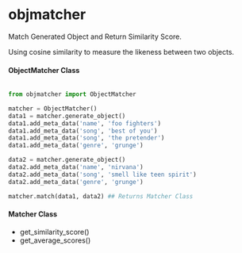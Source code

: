 objmatcher
==============================
Match Generated Object and Return Similarity Score. 

Using cosine similarity to measure the likeness between two objects.



#### ObjectMatcher Class
 
```python
 
from objmatcher import ObjectMatcher

matcher = ObjectMatcher()
data1 = matcher.generate_object()
data1.add_meta_data('name', 'foo fighters')
data1.add_meta_data('song', 'best of you')
data1.add_meta_data('song', 'the pretender')
data1.add_meta_data('genre', 'grunge')

data2 = matcher.generate_object()
data2.add_meta_data('name', 'nirvana')
data2.add_meta_data('song', 'smell like teen spirit')
data2.add_meta_data('genre', 'grunge')

matcher.match(data1, data2) ## Returns Matcher Class

 ```

#### Matcher Class

+ get_similarity_score()
+ get_average_scores()